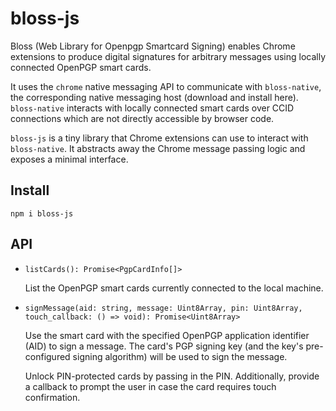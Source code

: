 # bloss-js

Bloss (Web Library for Openpgp Smartcard Signing) enables Chrome extensions to
produce digital signatures for arbitrary messages using locally connected
OpenPGP smart cards.

It uses the `chrome` native messaging API to communicate with `bloss-native`,
the corresponding native messaging host (download and install here).
`bloss-native` interacts with locally connected smart cards over CCID
connections which are not directly accessible by browser code.

`bloss-js` is a tiny library that Chrome extensions can use to interact with
`bloss-native`. It abstracts away the Chrome message passing logic and exposes
a minimal interface.

## Install

```
npm i bloss-js
```

## API

* `listCards(): Promise<PgpCardInfo[]>`

  List the OpenPGP smart cards currently connected to the local machine.

* `signMessage(aid: string, message: Uint8Array, pin: Uint8Array, touch_callback: () => void): Promise<Uint8Array>`

  Use the smart card with the specified OpenPGP application identifier (AID)
  to sign a message. The card's PGP signing key (and the key's pre-configured
  signing algorithm) will be used to sign the message.

  Unlock PIN-protected cards by passing in the PIN. Additionally, provide a
  callback to prompt the user in case the card requires touch confirmation.
